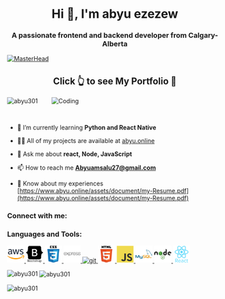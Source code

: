 <h1 align="center">Hi 👋, I'm abyu ezezew</h1>
<h3 align="center">A passionate frontend and backend developer from Calgary-Alberta</h3>

[![MasterHead](https://img.freepik.com/free-vector/programmers-day-banner-design_1308-114298.jpg?w=740&t=st=1707296832~exp=1707297432~hmac=9ae7faf3f198bd97fc3f5b3a7d3a8732fc7c18897b340e2de067744446a3194e)](https://rishavchanda.io)
<h2 align="center" >Click 👆 to see My Portfolio 🏅</h2>
<img align="right" alt="Coding" width="400" src="https://cdn.dribbble.com/users/1162077/screenshots/3848914/programmer.gif">

<p align="left"> <img src="https://komarev.com/ghpvc/?username=abyu301&label=Profile%20views&color=0e75b6&style=flat" alt="abyu301" /> </p>

<p align="left"> <a href="https://twitter.com/" target="blank"><img src="https://img.shields.io/twitter/follow/?logo=twitter&style=for-the-badge" alt="" /></a> </p>

- 🌱 I’m currently learning **Python and React Native**

- 👨‍💻 All of my projects are available at [abyu.online](abyu.online)

- 💬 Ask me about **react, Node, JavaScript**

- 📫 How to reach me **Abyuamsalu27@gmail.com**

- 📄 Know about my experiences [https://www.abyu.online/assets/document/my-Resume.pdf](https://www.abyu.online/assets/document/my-Resume.pdf)

<h3 align="left">Connect with me:</h3>
<p align="left">
</p>

<h3 align="left">Languages and Tools:</h3>
<p align="left"> <a href="https://aws.amazon.com" target="_blank" rel="noreferrer"> <img src="https://raw.githubusercontent.com/devicons/devicon/master/icons/amazonwebservices/amazonwebservices-original-wordmark.svg" alt="aws" width="40" height="40"/> </a> <a href="https://getbootstrap.com" target="_blank" rel="noreferrer"> <img src="https://raw.githubusercontent.com/devicons/devicon/master/icons/bootstrap/bootstrap-plain-wordmark.svg" alt="bootstrap" width="40" height="40"/> </a> <a href="https://www.w3schools.com/css/" target="_blank" rel="noreferrer"> <img src="https://raw.githubusercontent.com/devicons/devicon/master/icons/css3/css3-original-wordmark.svg" alt="css3" width="40" height="40"/> </a> <a href="https://expressjs.com" target="_blank" rel="noreferrer"> <img src="https://raw.githubusercontent.com/devicons/devicon/master/icons/express/express-original-wordmark.svg" alt="express" width="40" height="40"/> </a> <a href="https://git-scm.com/" target="_blank" rel="noreferrer"> <img src="https://www.vectorlogo.zone/logos/git-scm/git-scm-icon.svg" alt="git" width="40" height="40"/> </a> <a href="https://www.w3.org/html/" target="_blank" rel="noreferrer"> <img src="https://raw.githubusercontent.com/devicons/devicon/master/icons/html5/html5-original-wordmark.svg" alt="html5" width="40" height="40"/> </a> <a href="https://developer.mozilla.org/en-US/docs/Web/JavaScript" target="_blank" rel="noreferrer"> <img src="https://raw.githubusercontent.com/devicons/devicon/master/icons/javascript/javascript-original.svg" alt="javascript" width="40" height="40"/> </a> <a href="https://www.mysql.com/" target="_blank" rel="noreferrer"> <img src="https://raw.githubusercontent.com/devicons/devicon/master/icons/mysql/mysql-original-wordmark.svg" alt="mysql" width="40" height="40"/> </a> <a href="https://nodejs.org" target="_blank" rel="noreferrer"> <img src="https://raw.githubusercontent.com/devicons/devicon/master/icons/nodejs/nodejs-original-wordmark.svg" alt="nodejs" width="40" height="40"/> </a> <a href="https://reactjs.org/" target="_blank" rel="noreferrer"> <img src="https://raw.githubusercontent.com/devicons/devicon/master/icons/react/react-original-wordmark.svg" alt="react" width="40" height="40"/> </a> </p>

<p><img align="left" src="https://github-readme-stats.vercel.app/api/top-langs?username=abyu301&show_icons=true&locale=en&layout=compact" alt="abyu301" /></p>

<p>&nbsp;<img align="center" src="https://github-readme-stats.vercel.app/api?username=abyu301&show_icons=true&locale=en" alt="abyu301" /></p>

<p><img align="center" src="https://github-readme-streak-stats.herokuapp.com/?user=abyu301&" alt="abyu301" /></p>
